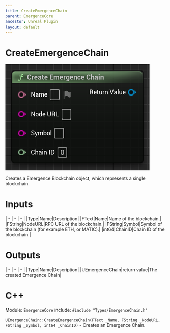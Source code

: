 ```yaml
---
title: CreateEmergenceChain
parent: EmergenceCore
ancestor: Unreal Plugin
layout: default
---
```


# CreateEmergenceChain

![](CreateEmergenceChain.PNG)

Creates a Emergence Blockchain object, which represents a single blockchain.

# Inputs

| - | - | - |
|Type|Name|Description|
|FText|Name|Name of the blockchain.|
|FString|NodeURL|RPC URL of the blockchain.|
|FString|Symbol|Symbol of the blockchain (for example ETH, or MATIC).|
|int64|ChainID|Chain ID of the blockchain.|

# Outputs

| - | - | - |
|Type|Name|Description|
|UEmergenceChain|return value|The created Emergence Chain|

# C++
Module: `EmergenceCore`
include: `#include "Types/EmergenceChain.h"`

`UEmergenceChain::CreateEmergenceChain(FText _Name, FString _NodeURL, FString _Symbol, int64 _ChainID)` - Creates an Emergence Chain.
